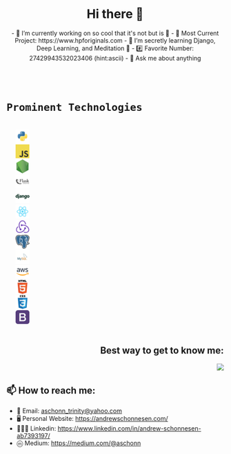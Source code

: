 <div align='center'>
 <h1>Hi there 👋</h1>
- 🔭 I’m currently working on so cool that it's not but is 🤔
- 📁 Most Current Project: https://www.hpforiginals.com
- 🌱 I’m secretly learning Django, Deep Learning, and Meditation 🤫 
- #️⃣ Favorite Number: 27429943532023406 (hint:ascii)
- 💬 Ask me about anything
</div>


<div align="left"> 
 <p>
  <code>
   <h1>Prominent Technologies</h1>
   <img height="32" width="32" src="https://raw.githubusercontent.com/github/explore/80688e429a7d4ef2fca1e82350fe8e3517d3494d/topics/python/python.png" />
   <img height="32" width="32" src="https://raw.githubusercontent.com/github/explore/80688e429a7d4ef2fca1e82350fe8e3517d3494d/topics/javascript/javascript.png" />
   <img height="32" width="32" src="https://raw.githubusercontent.com/github/explore/80688e429a7d4ef2fca1e82350fe8e3517d3494d/topics/nodejs/nodejs.png" />
   <img height="32" width="32" src="https://raw.githubusercontent.com/github/explore/80688e429a7d4ef2fca1e82350fe8e3517d3494d/topics/flask/flask.png" />
   <img height="32" width="32" src="https://raw.githubusercontent.com/github/explore/80688e429a7d4ef2fca1e82350fe8e3517d3494d/topics/django/django.png" />
   <img height="32" width="32" src="https://raw.githubusercontent.com/github/explore/80688e429a7d4ef2fca1e82350fe8e3517d3494d/topics/react/react.png" />
   <img height="32" width="32" src="https://raw.githubusercontent.com/github/explore/80688e429a7d4ef2fca1e82350fe8e3517d3494d/topics/redux/redux.png" />
   <img height="32" width="32" src="https://raw.githubusercontent.com/github/explore/80688e429a7d4ef2fca1e82350fe8e3517d3494d/topics/postgresql/postgresql.png" />
   <img height="32" width="32" src="https://raw.githubusercontent.com/github/explore/80688e429a7d4ef2fca1e82350fe8e3517d3494d/topics/mysql/mysql.png" />
   <img height="32" width="32" src="https://raw.githubusercontent.com/github/explore/80688e429a7d4ef2fca1e82350fe8e3517d3494d/topics/aws/aws.png" />
   <img height="32" width="32" src="https://raw.githubusercontent.com/github/explore/80688e429a7d4ef2fca1e82350fe8e3517d3494d/topics/html/html.png" />
   <img height="32" width="32" src="https://raw.githubusercontent.com/github/explore/80688e429a7d4ef2fca1e82350fe8e3517d3494d/topics/css/css.png" />
   <img height="32" width="32" src="https://raw.githubusercontent.com/github/explore/80688e429a7d4ef2fca1e82350fe8e3517d3494d/topics/bootstrap/bootstrap.png" />
  </code>
 </p>
</div>
<div align='right'>
  <h2>Best way to get to know me:</h2>
  <img src="https://media.giphy.com/media/687qS11pXwjCM/giphy.gif">
</div>



  

## 📫 How to reach me: 

- 📧 Email: aschonn_trinity@yahoo.com 
- 🖥️ Personal Website: https://andrewschonnesen.com/
- 👨🏻‍💻 Linkedin: https://www.linkedin.com/in/andrew-schonnesen-ab7393197/
- ⓜ Medium: https://medium.com/@aschonn

